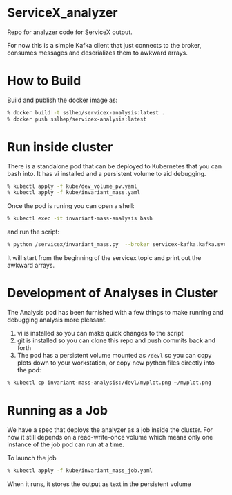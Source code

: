 # ServiceX_analyzer
Repo for analyzer code for ServiceX output. 

For now this is a simple Kafka client that just connects to the broker,
consumes messages and deserializes them to awkward arrays.

# How to Build
Build and publish the docker image as:
```bash
% docker build -t sslhep/servicex-analysis:latest .
% docker push sslhep/servicex-analysis:latest
```

# Run inside cluster
There is a standalone pod that can be deployed to Kubernetes that you can
bash into. It has vi installed and a persistent volume to aid debugging.

```bash
% kubectl apply -f kube/dev_volume_pv.yaml
% kubectl apply -f kube/invariant_mass.yaml
```

Once the pod is runing you can open a shell:
```bash
% kubectl exec -it invariant-mass-analysis bash
```

and run the script:
```bash
% python /servicex/invariant_mass.py  --broker servicex-kafka.kafka.svc.cluster.local
```

It will start from the beginning of the servicex topic and print out the
awkward arrays.

# Development of Analyses in Cluster
The Analysis pod has been furnished with a few things to make running and 
debugging analysis more pleasant.

1. vi is installed so you can make quick changes to the script
2. git is installed so you can clone this repo and push commits back and forth
3. The pod has a persistent volume mounted as `/devl` so you can copy plots down to your
workstation, or copy new python files directly into the pod:
```bash
% kubectl cp invariant-mass-analysis:/devl/myplot.png ~/myplot.png
```

# Running as a Job
We have a spec that deploys the analyzer as a job inside the cluster. For 
now it still depends on a read-write-once volume which means only one instance 
of the job pod can run at a time.

To launch the job
```bash
% kubectl apply -f kube/invariant_mass_job.yaml
```

When it runs, it stores the output as text in the persistent volume


